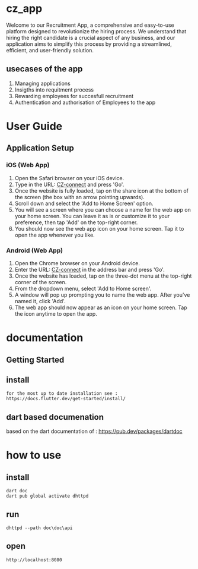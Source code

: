 # cz_app

Welcome to our Recruitment App, a comprehensive and easy-to-use platform designed to revolutionize the hiring process. We understand that hiring the right candidate is a crucial aspect of any business, and our application aims to simplify this process by providing a streamlined, efficient, and user-friendly solution. 

## usecases of the app
1. Managing applications
2. Insigths into requitment process
3. Rewarding employees for succesfull recruitment
4. Authentication and authorisation of Employees to the app

# User Guide
## Application Setup

### iOS (Web App)
1. Open the Safari browser on your iOS device.
2. Type in the URL: [CZ-connect](https://cz-connect.azurewebsites.net/#/) and press 'Go'.
3. Once the website is fully loaded, tap on the share icon at the bottom of the screen (the box with an arrow pointing upwards).
4. Scroll down and select the 'Add to Home Screen' option.
5. You will see a screen where you can choose a name for the web app on your home screen. You can leave it as is or customize it to your preference, then tap 'Add' on the top-right corner.
6. You should now see the web app icon on your home screen. Tap it to open the app whenever you like.

### Android (Web App)
1. Open the Chrome browser on your Android device.
2. Enter the URL: [CZ-connect](https://cz-connect.azurewebsites.net/#/) in the address bar and press 'Go'.
3. Once the website has loaded, tap on the three-dot menu at the top-right corner of the screen.
4. From the dropdown menu, select 'Add to Home screen'.
5. A window will pop up prompting you to name the web app. After you've named it, click 'Add'.
6. The web app should now appear as an icon on your home screen. Tap the icon anytime to open the app.


# documentation
## Getting Started
## install
```
for the most up to date installation see : https://docs.flutter.dev/get-started/install/
```
## dart based documenation
based on the dart documentation of : https://pub.dev/packages/dartdoc

# how to use
## install
```
dart doc
dart pub global activate dhttpd
```
## run
```
dhttpd --path doc\doc\api
```
## open
```
http://localhost:8080
```

